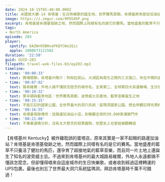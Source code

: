 ```yaml
---
date: 2024-10-15T05:40:00.000Z
title: 米國放大鏡-14 肯塔基：生日快樂歌的誕生地，世界賽馬首都，肯德基原來是從加油站起家？ (ep.203)
image: https://i.imgur.com/9POSXbP.png
excerpt: 肯塔基是肯德基發跡之地，然而國際上同樣有名的是它的賽馬。當地盛產的藍草不只養活了健壯的馬匹，還孕育了超接地氣的藍草音樂，而且同一片土地上還誕生了知名的波旁威士忌。人們或許不太了解它，卻懂得唱來自這裡的生日快樂歌，或者收到經過這裡轉運的UPS包裹。
tags:
- North America
episode: 203
player:
  spotify: 6AZWn95BHvaFKQYCWa1Qiz
  apple: 1000673121502
duration: '22:50'
guid: GUID-203
filepath: travel-wok-files-03/ep203.mp3
timeline:
- time: '00:00:33'
  text: 開場閒聊，肯塔基州簡介：阿帕拉契山、大湖區與南方之間的三叉路口，夾在中間的邊界州，南北戰爭時竟然自己人打自己人？
- time: '00:07:02'
  text: 路易維爾：外地人搞不懂該怎麼念的城市名，全美第二、全球第四大貨運機場、生日快樂歌誕生的地方
- time: '00:10:32'
  text: 萊辛頓與藍草地區：世界賽馬首都、波旁威士忌產地、藍草音樂誕生之地
- time: '00:15:15'
  text: 不能忘記的國家公園，全世界最大的洞穴系統：猛瑪洞國家公園，想去參觀記得先預約！
- time: '00:16:55'
  text: 肯德基發跡傳奇：從路邊加油站小店，到稱霸全球的30,000家連鎖門市
- time: '00:21:00'
  text: 不專業選情分析，沒有太大懸念的投票趨勢，但歷史上也曾經被翻轉過
---
```

【肯塔基州 Kentucky】被炸雞耽誤的蛋塔店，原來其實是一家不起眼的路邊加油站？肯塔基是肯德基發跡之地，然而國際上同樣有名的是它的賽馬。當地盛產的藍草不只養活了健壯的馬匹，還孕育了超接地氣的藍草音樂，而且同一片土地上還誕生了知名的波旁威士忌。不過來到肯塔基州的最大城路易維爾，外地人永遠都搞不懂該怎麼念，但卻懂得唱來自這座城市的生日快樂歌，或者收到經過這裡轉運的UPS包裹。最後也別忘了世界最大洞穴系統猛瑪洞，拜訪肯塔基時千萬不可錯過！
